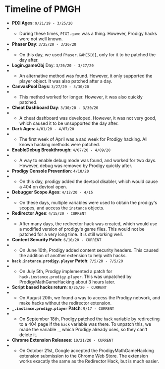 # Timeline of PMGH

-   **PIXI Ages**: `9/21/19 - 3/25/20`
-   -   During these times, `PIXI.game` was a thing. However, Prodigy hacks were not well known.
-   **Phaser Day**: `3/25/20 - 3/26/20`
-   -   On this day, we used `Phaser.GAMES[0]`, only for it to be patched the day after.
-   **Login.gameObj** Day: `3/26/20 - 3/27/20`
-   -   An alternative method was found. However, it only supported the player object. It was also patched after a day.
-   **CanvasPool Days**: `3/27/20 - 3/30/20`
-   -   This method worked for longer. However, it was also quickly patched.
-   **Cheat Dashboard Day**: `3/30/20 - 3/30/20`
-   -   A cheat dashboard was developed. However, it was not very good, which caused it to be unsupported the day after.
-   **Dark Ages**: `4/01/20 - 4/07/20`
-   -   The first week of April was a sad week for Prodigy hacking. All known hacking methods were patched.
-   **EnableDebug Breakthrough**: `4/07/20 - 4/09/20`
-   -   A way to enable debug mode was found, and worked for two days. However, debug was removed by Prodigy quickly after.
-   **Prodigy Console Prevention**: `4/10/20`
-   -   On this day, prodigy added the devtool disabler, which would cause a 404 on devtool open.
-   **Debugger Scope Ages**: `4/12/20 - 4/15`
-   -   On these days, multiple variables were used to obtain the prodigy's scopes, and access the `instance` objects.
-   **Redirector Ages**: `4/15/20 - CURRENT`
-   -   After many days, the redirector hack was created, which would use a modified version of prodigy's game files. This would not be patched for a very long time. It is still working well.
-   **Content Security Patch**: `6/10/20 - CURRENT`
-   -   On June 10th, Prodigy added content security headers. This caused the addition of another extension to help with hacks.
- **`hack.instance.prodigy.player` Patch**: `7/5/20 - 7/5/20`
-   -   On July 5th, Prodigy implemented a patch for `hack.instance.prodigy.player`. This was unpatched by ProdigyMathGameHacking about 3 hours later.
-  **Script based hacks return**: `8/25/20 - CURRENT`
-   - On August 20th, we found a way to access the Prodigy network, and make hacks without the redirector extension.
- **`_.instance.prodigy.player` Patch**: `9/17 - CURRENT`
-   - On September 18th, Prodigy patched the `hack` variable by redirecting to a 404 page if the `hack` variable was there. To unpatch this, we made the variable `_`, which Prodigy already uses, so they can't delete it.
-  **Chrome Extension Releases**: `10/21/20 - CURRENT`
-   - On October 21st, Google accepted the ProdigyMathGameHacking extension submission to the Chrome Web Store. The extension works exacatly the same as the Redirector Hack, but is much easier.
